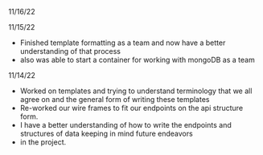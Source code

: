 11/16/22

11/15/22

- Finished template formatting as a team and now have a better understanding of that process
- also was able to start a container for working with mongoDB as a team

11/14/22

- Worked on templates and trying to understand terminology that we all agree on and the general form of writing these templates
- Re-worked our wire frames to fit our endpoints on the api structure form.
- I have a better understanding of how to write the endpoints and structures of data keeping in mind future endeavors
- in the project.
